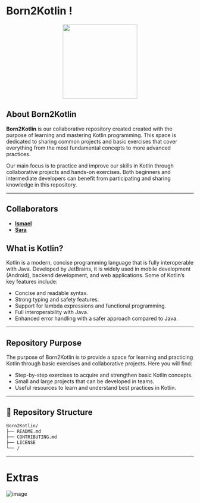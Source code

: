 # Born2Kotlin  !
<p align="center">
  <img src="https://github.com/user-attachments/assets/a2b6eabd-e769-45d4-8b72-0099ef7bcc00" width="200" />
</p>

## About Born2Kotlin

**Born2Kotlin** is our collaborative repository created created with the purpose of learning and mastering Kotlin programming. This space is dedicated to sharing common projects and basic exercises that cover everything from the most fundamental concepts to more advanced practices.

Our main focus is to practice and improve our skills in Kotlin through collaborative projects and hands-on exercises. Both beginners and intermediate developers can benefit from participating and sharing knowledge in this repository.

---

## Collaborators
- [**Ismael**](https://github.com/ismaelucky342)
- [**Sara**](https://github.com/shevial)

## What is Kotlin?

Kotlin is a modern, concise programming language that is fully interoperable with Java. Developed by JetBrains, it is widely used in mobile development (Android), backend development, and web applications. Some of Kotlin’s key features include:

- Concise and readable syntax.
- Strong typing and safety features.
- Support for lambda expressions and functional programming.
- Full interoperability with Java.
- Enhanced error handling with a safer approach compared to Java.

---

## Repository Purpose

The purpose of Born2Kotlin is to provide a space for learning and practicing Kotlin through basic exercises and collaborative projects. Here you will find:

- Step-by-step exercises to acquire and strengthen basic Kotlin concepts.
- Small and large projects that can be developed in teams.
- Useful resources to learn and understand best practices in Kotlin.

---

## 🔧 Repository Structure

```bash
Born2Kotlin/
├── README.md
├── CONTRIBUTING.md
├── LICENSE
└── /

```

---
# Extras
![image](https://github.com/user-attachments/assets/51e5a41f-296c-43cf-9859-06d55c8a1e34)
